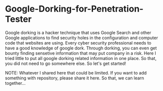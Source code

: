 # Google-Dorking-for-Penetration-Tester
Google dorking is a hacker technique that uses Google Search and other Google applications to find security holes in the configuration and computer code that websites are using. Every cyber security professional needs to have a good knowledge of google dork. Through dorking, you can even get bounty finding sensetive information that may put company in a risk. Here I tried little to put all google dorking related information in one place. So that, you did not need to go somewhere else. So let's get started!  

NOTE: Whatever I shared here that could be limited. If you want to add something with repository, please share it here. So that, we can learn together...
